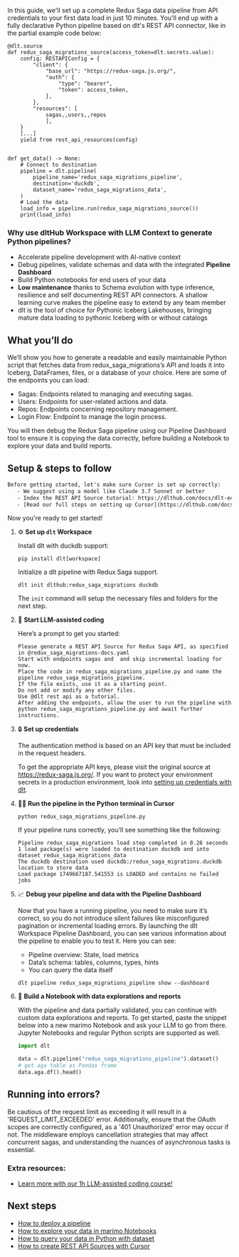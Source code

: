 In this guide, we'll set up a complete Redux Saga data pipeline from API credentials to your first data load in just 10 minutes. You'll end up with a fully declarative Python pipeline based on dlt's REST API connector, like in the partial example code below:

```python-outcome
@dlt.source
def redux_saga_migrations_source(access_token=dlt.secrets.value):
    config: RESTAPIConfig = {
        "client": {
            "base_url": "https://redux-saga.js.org/",
            "auth": {
                "type": "bearer",
                "token": access_token,
            },
        },
        "resources": [
            sagas,,users,,repos
            ],
    }
    [...]
    yield from rest_api_resources(config)


def get_data() -> None:
    # Connect to destination
    pipeline = dlt.pipeline(
        pipeline_name='redux_saga_migrations_pipeline',
        destination='duckdb',
        dataset_name='redux_saga_migrations_data', 
    )
    # Load the data
    load_info = pipeline.run(redux_saga_migrations_source())
    print(load_info) 
```

### Why use dltHub Workspace with LLM Context to generate Python pipelines?

- Accelerate pipeline development with AI-native context
- Debug pipelines, validate schemas and data with the integrated **Pipeline Dashboard**
- Build Python notebooks for end users of your data
- **Low maintenance** thanks to Schema evolution with type inference, resilience and self documenting REST API connectors. A shallow learning curve makes the pipeline easy to extend by any team member
- dlt is the tool of choice for Pythonic Iceberg Lakehouses, bringing mature data loading to pythonic Iceberg with or without catalogs

## What you’ll do

We’ll show you how to generate a readable and easily maintainable Python script that fetches data from redux_saga_migrations’s API and loads it into Iceberg, DataFrames, files, or a database of your choice. Here are some of the endpoints you can load:

- Sagas: Endpoints related to managing and executing sagas.
- Users: Endpoints for user-related actions and data.
- Repos: Endpoints concerning repository management.
- Login Flow: Endpoint to manage the login process.

You will then debug the Redux Saga pipeline using our Pipeline Dashboard tool to ensure it is copying the data correctly, before building a Notebook to explore your data and build reports.

## Setup & steps to follow

```default
Before getting started, let's make sure Cursor is set up correctly:
   - We suggest using a model like Claude 3.7 Sonnet or better
   - Index the REST API Source tutorial: https://dlthub.com/docs/dlt-ecosystem/verified-sources/rest_api/ and add it to context as **@dlt rest api**
   - [Read our full steps on setting up Cursor](https://dlthub.com/docs/dlt-ecosystem/llm-tooling/cursor-restapi#23-configuring-cursor-with-documentation)
```

Now you're ready to get started!

1. ⚙️ **Set up `dlt` Workspace**
    
    Install dlt with duckdb support:
    ```shell
    pip install dlt[workspace]
    ```

    Initialize a dlt pipeline with Redux Saga support.
    ```shell
    dlt init dlthub:redux_saga_migrations duckdb
    ```

    The `init` command will setup the necessary files and folders for the next step.
    
2. 🤠 **Start LLM-assisted coding**
    
    Here’s a prompt to get you started:
    
    ```prompt
    Please generate a REST API Source for Redux Saga API, as specified in @redux_saga_migrations-docs.yaml 
    Start with endpoints sagas and  and skip incremental loading for now. 
    Place the code in redux_saga_migrations_pipeline.py and name the pipeline redux_saga_migrations_pipeline. 
    If the file exists, use it as a starting point. 
    Do not add or modify any other files. 
    Use @dlt rest api as a tutorial. 
    After adding the endpoints, allow the user to run the pipeline with python redux_saga_migrations_pipeline.py and await further instructions.
    ```

    
3. 🔒 **Set up credentials** 
    
    The authentication method is based on an API key that must be included in the request headers.
    
    To get the appropriate API keys, please visit the original source at https://redux-saga.js.org/.
    If you want to protect your environment secrets in a production environment, look into [setting up credentials with dlt](https://dlthub.com/docs/walkthroughs/add_credentials).
    
4. 🏃‍♀️ **Run the pipeline in the Python terminal in Cursor**
    
    ```shell
    python redux_saga_migrations_pipeline.py
    ```
    
    If your pipeline runs correctly, you’ll see something like the following:
    
    ```shell
    Pipeline redux_saga_migrations load step completed in 0.26 seconds
    1 load package(s) were loaded to destination duckdb and into dataset redux_saga_migrations_data
    The duckdb destination used duckdb:/redux_saga_migrations.duckdb location to store data
    Load package 1749667187.541553 is LOADED and contains no failed jobs
    ```
    
5. 📈 **Debug your pipeline and data with the Pipeline Dashboard**

    Now that you have a running pipeline, you need to make sure it’s correct, so you do not introduce silent failures like misconfigured pagination or incremental loading errors. By launching the dlt Workspace Pipeline Dashboard, you can see various information about the pipeline to enable you to test it. Here you can see:
    - Pipeline overview: State, load metrics
    - Data’s schema: tables, columns, types, hints
    - You can query the data itself
    
    ```shell
    dlt pipeline redux_saga_migrations_pipeline show --dashboard
    ```
    
6. 🐍 **Build a Notebook with data explorations and reports**

    With the pipeline and data partially validated, you can continue with custom data explorations and reports. To get started, paste the snippet below into a new marimo Notebook and ask your LLM to go from there. Jupyter Notebooks and regular Python scripts are supported as well.

    
    ```python
    import dlt

   data = dlt.pipeline("redux_saga_migrations_pipeline").dataset()
   # get aga table as Pandas frame
   data.aga.df().head()
    ```

## Running into errors?

Be cautious of the request limit as exceeding it will result in a 'REQUEST_LIMIT_EXCEEDED' error. Additionally, ensure that the OAuth scopes are correctly configured, as a '401 Unauthorized' error may occur if not. The middleware employs cancellation strategies that may affect concurrent sagas, and understanding the nuances of asynchronous tasks is essential.

### Extra resources:

- [Learn more with our 1h LLM-assisted coding course!](https://www.youtube.com/watch?v=GGid70rnJuM)

## Next steps

- [How to deploy a pipeline](https://dlthub.com/docs/walkthroughs/deploy-a-pipeline)
- [How to explore your data in marimo Notebooks](https://dlthub.com/docs/general-usage/dataset-access/marimo)
- [How to query your data in Python with dataset](https://dlthub.com/docs/general-usage/dataset-access/dataset)
- [How to create REST API Sources with Cursor](https://dlthub.com/docs/dlt-ecosystem/llm-tooling/cursor-restapi)